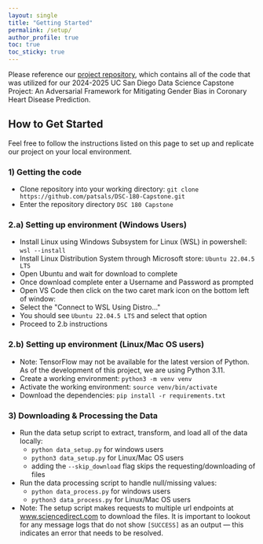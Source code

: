 ```yaml
---
layout: single 
title: "Getting Started"
permalink: /setup/
author_profile: true
toc: true
toc_sticky: true
---
```

Please reference our [project repository](https://github.com/patsals/DSC-180-Capstone), which contains all of the code that was utilized for our 2024-2025 UC San Diego Data Science Capstone Project: An Adversarial Framework for Mitigating Gender Bias in Coronary Heart Disease Prediction.

## How to Get Started
Feel free to follow the instructions listed on this page to set up and replicate our project on your local environment.

### 1) Getting the code
- Clone repository into your working directory:
    `git clone https://github.com/patsals/DSC-180-Capstone.git`
- Enter the repository directory `DSC 180 Capstone`

### 2.a) Setting up environment (Windows Users)
- Install Linux using Windows Subsystem for Linux (WSL) in powershell:
    `wsl --install`
- Install Linux Distribution System through Microsoft store:
    `Ubuntu 22.04.5 LTS`
- Open Ubuntu and wait for download to complete
- Once download complete enter a Username and Password as prompted
- Open VS Code then click on the two caret mark icon on the bottom left of window:
- Select the "Connect to WSL Using Distro..."
- You should see `Ubuntu 22.04.5 LTS` and select that option
- Proceed to 2.b instructions

### 2.b) Setting up environment (Linux/Mac OS users)
- Note: TensorFlow may not be available for the latest version of Python. As of the development of this project, we are using Python 3.11.
- Create a working environment:
    `python3 -m venv venv`
- Activate the working environment:
    `source venv/bin/activate`
- Download the dependencies:
    `pip install -r requirements.txt`

### 3) Downloading & Processing the Data
- Run the data setup script to extract, transform, and load all of the data locally:
    - `python data_setup.py` for windows users
    - `python3 data_setup.py` for Linux/Mac OS users
    - adding the `--skip_download` flag skips the requesting/downloading of files
- Run the data processing script to handle null/missing values:
    - `python data_process.py` for windows users
    - `python3 data_process.py` for Linux/Mac OS users
- Note: The setup script makes requests to multiple url endpoints at www.sciencedirect.com to download the files. It is important to lookout for any message logs that do not show `[SUCCESS]` as an output — this indicates an error that needs to be resolved.
